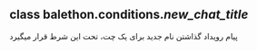 ## class balethon.conditions.*new_chat_title*

پیام رویداد گذاشتن نام جدید برای یک چت، تحت این شرط قرار میگیرد